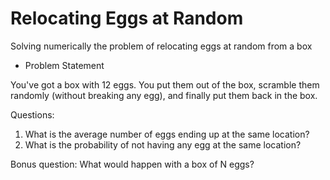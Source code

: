 # Relocating Eggs at Random

Solving numerically the problem of relocating eggs at random from a box

* Problem Statement

You've got a box with 12 eggs.
You put them out of the box, scramble them randomly (without breaking any egg), and finally put them back in the box.

Questions:
1) What is the average number of eggs ending up at the same location?
2) What is the probability of not having any egg at the same location?

Bonus question:
What would happen with a box of N eggs?

